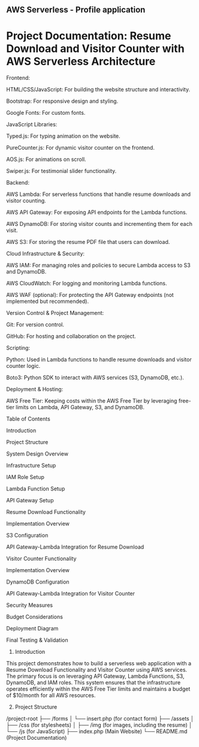 
## AWS Serverless - Profile application

# Project Documentation: Resume Download and Visitor Counter with AWS Serverless Architecture



Frontend:

HTML/CSS/JavaScript: For building the website structure and interactivity.

Bootstrap: For responsive design and styling.

Google Fonts: For custom fonts.

JavaScript Libraries:

Typed.js: For typing animation on the website.

PureCounter.js: For dynamic visitor counter on the frontend.

AOS.js: For animations on scroll.

Swiper.js: For testimonial slider functionality.

Backend:

AWS Lambda: For serverless functions that handle resume downloads and visitor counting.

AWS API Gateway: For exposing API endpoints for the Lambda functions.

AWS DynamoDB: For storing visitor counts and incrementing them for each visit.

AWS S3: For storing the resume PDF file that users can download.

Cloud Infrastructure & Security:

AWS IAM: For managing roles and policies to secure Lambda access to S3 and DynamoDB.

AWS CloudWatch: For logging and monitoring Lambda functions.

AWS WAF (optional): For protecting the API Gateway endpoints (not implemented but recommended).

Version Control & Project Management:

Git: For version control.

GitHub: For hosting and collaboration on the project.

Scripting:

Python: Used in Lambda functions to handle resume downloads and visitor counter logic.

Boto3: Python SDK to interact with AWS services (S3, DynamoDB, etc.).

Deployment & Hosting:

AWS Free Tier: Keeping costs within the AWS Free Tier by leveraging free-tier limits on Lambda, API Gateway, S3, and DynamoDB.

Table of Contents

Introduction

Project Structure

System Design Overview

Infrastructure Setup

IAM Role Setup

Lambda Function Setup

API Gateway Setup

Resume Download Functionality

Implementation Overview

S3 Configuration

API Gateway-Lambda Integration for Resume Download

Visitor Counter Functionality

Implementation Overview

DynamoDB Configuration

API Gateway-Lambda Integration for Visitor Counter

Security Measures

Budget Considerations

Deployment Diagram

Final Testing & Validation

1. Introduction

This project demonstrates how to build a serverless web application with a Resume Download Functionality and Visitor Counter using AWS services. The primary focus is on leveraging API Gateway, Lambda Functions, S3, DynamoDB, and IAM roles. This system ensures that the infrastructure operates efficiently within the AWS Free Tier limits and maintains a budget of $10/month for all AWS resources.

2. Project Structure

/project-root
    ├── /forms
    │   └── insert.php (for contact form)
    ├── /assets
    │   ├── /css (for stylesheets)
    │   ├── /img (for images, including the resume)
    │   └── /js (for JavaScript)
    ├── index.php (Main Website)
    └── README.md (Project Documentation)